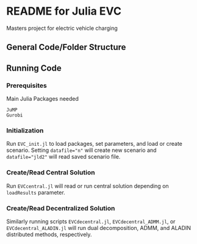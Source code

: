 # README for Julia EVC

Masters project for electric vehicle charging


## General Code/Folder Structure

## Running Code

### Prerequisites

Main Julia Packages needed
```
JuMP
Gurobi
```

### Initialization 

Run `EVC_init.jl` to load packages, set parameters, and load or create scenario. Setting `datafile="n"` will create new scenario and `datafile="jld2"` will read saved scenario file. 

### Create/Read Central Solution

Run `EVCcentral.jl` will read or run central solution depending on `loadResults` parameter. 

### Create/Read Decentralized Solution

Similarly running scripts `EVCdecentral.jl`, `EVCdecentral_ADMM.jl`, or `EVCdecentral_ALADIN.jl` will run dual decomposition, ADMM, and ALADIN distributed methods, respectively. 
